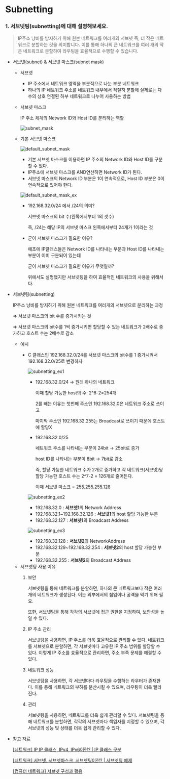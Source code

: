 # Subnetting

### 1. 서브넷팅(subnetting)에 대해 설명해보세요.

> IP주소 낭비를 방지하기 위해 원본 네트워크를 여러개의 서브넷 즉, 더 작은 네트워크로 분할하는 것을 의미합니다. 이를 통해 하나의 큰 네트워크를 여러 개의 작은 네트워크로 분할하여 라우팅을 효율적으로 수행할 수 있습니다.
> 
- 서브넷(subnet) & 서브넷 마스크(subnet mask)
    - 서브넷
        - IP 주소에서 네트워크 영역을 부분적으로 나눈 부분 네트워크
        - 하나의 IP 네트워크 주소를 네트워크 내부에서 적절히 분할해 실제로는 다수의 상호 연결된 하부 네트워크로 나누어 사용하는 방법
    - 서브넷 마스크
        
        IP 주소 체계의 Network ID와 Host ID를 분리하는 역할
        
        ![subnet_mask](https://user-images.githubusercontent.com/88701965/227703400-c2504bd6-f399-49dd-97a3-38d21483978e.png)
        
    - 기본 서브넷 마스크
        
        ![default_subnet_mask](https://user-images.githubusercontent.com/88701965/227703395-39b993fe-37b5-40ea-b73c-82f55cef9450.png)
        
        - 기본 서브넷 마스크를 이용하면 IP 주소의 Network ID와 Host ID를 구분할 수 있다.
        - IP주소에 서브넷 마스크를 AND연산하면 Network ID가 된다.
        - 서브넷 마스크의 Network ID 부분은 1이 연속적으로, Host ID 부분은 0이 연속적으로 있어야 한다.
        
        ![default_subnet_mask_ex](https://user-images.githubusercontent.com/88701965/227703398-448759f5-5cac-43da-a3a0-29693de8b1ea.png)
        
        - 192.168.32.0/24 에서 /24의 의미?
            
            서브넷 마스크의 bit 수(왼쪽에서부터 1의 갯수)
            
            즉, /24는 해당 IP의 서브넷 마스크 왼쪽에서부터 24개가 1이라는 것
            
        - 굳이 서브넷 마스크가 필요한 이유?
            
            애초에 IP클래스들은 Network ID를 나타내는 부분과 Host ID를 나타내는 부분이 이미 구분되어 있는데
            
            굳이 서브넷 마스크가 필요한 이유가 무엇일까?
            
            위에서도 설명했지만 서브넷팅을 하여 효율적인 네트워크의 사용을 위해서다.
            
- 서브넷팅(subnetting)
    
    IP주소 낭비를 방지하기 위해 원본 네트워크를 여러개의 서브넷으로 분리하는 과정
    
    ⇒ 서브넷 마스크의 bit 수를 증가시키는 것
    
    ⇒ 서브넷 마스크의 bit수를 1씩 증가시키면 할당할 수 있는 네트워크가 2배수로 증가하고 호스트 수는 2배수로 감소
    
    - 예시
        - C 클래스인 192.168.32.0/24를 서브넷 마스크의 bit수를 1 증가시켜서 192.168.32.0/25로 변경하자
            
            ![subnetting_ex1](https://user-images.githubusercontent.com/88701965/227703402-ffcca3cc-fab8-44c4-b1a4-89bacf71b713.png)
            
            - 192.168.32.0/24 → 원래 하나의 네트워크
                
                이때 할당 가능한 host의 수: 2^8-2=254개
                
                2를 빼는 이유는 첫번째 주소인 192.168.32.0은 네트워크 주소로 쓰이고
                
                마지막 주소인 192.168.32.255는 Broadcast로 쓰이기 때문에 호스트에 할당X
                
            
            - 192.168.32.0/25
                
                네트워크 주소를 나타내는 부분이 24bit → 25bit로 증가
                
                host ID를 나타내는 부분이 8bit → 7bit로 감소
                
                즉, 할당 가능한 네트워크 수가 2개로 증가하고 각 네트워크(서브넷)당 할당 가능한 호스트 수는 2^7-2 = 126개로 줄어든다.
                
                이때 서브넷 마스크 = 255.255.255.128
                
            
            ![subnetting_ex2](https://user-images.githubusercontent.com/88701965/227703403-853a27a8-ba9f-4f81-9683-3beeaabea03a.png)
            
            - 192.168.32.0 : **서브넷1**의 Network Address
            - 192.168.32.1~192.168.32.126 : **서브넷1**의 host 할당 가능한 부분
            - 192.168.32.127 : **서브넷1**의 Broadcast Address
            
            ![subnetting_ex3](https://user-images.githubusercontent.com/88701965/227703404-8266e5b0-ab97-4545-8e58-82db7e37a21a.png)

            - 192.168.32.128 : **서브넷2**의 NetworkAddress
            - 192.168.32.129~192.168.32.254 : **서브넷2**의 host 할당 가능한 부분
            - 192.168.32.255 : **서브넷2**의 Broadcast Address
    - 서브넷팅 사용 이유
        1. 보안
            
            서브넷팅을 통해 네트워크를 분할하면, 하나의 큰 네트워크보다 작은 여러 개의 네트워크가 생성된다. 이는 외부에서의 침입이나 공격을 막기 위해 필요.
            
            또한, 서브넷팅을 통해 각각의 서브넷에 접근 권한을 지정하여, 보안성을 높일 수 있다.
            
        2. IP 주소 관리
            
            서브넷팅을 사용하면, IP 주소를 더욱 효율적으로 관리할 수 있다. 네트워크를 서브넷으로 분할하면, 각 서브넷마다 고유한 IP 주소 범위를 할당할 수 있다. 이렇게 IP 주소를 효율적으로 관리하면, 주소 부족 문제를 해결할 수 있다.
            
        3. 네트워크 성능
            
            서브넷팅을 사용하면, 각 서브넷마다 라우팅을 수행하는 라우터가 존재한다. 이를 통해 네트워크의 부하를 분산시킬 수 있으며, 라우팅이 더욱 빨라진다.
            
        4. 관리
            
            서브넷팅을 사용하면, 네트워크를 더욱 쉽게 관리할 수 있다. 서브넷팅을 통해 네트워크를 분할하면, 각각의 서브넷마다 책임자를 지정할 수 있으며, 각 서브넷의 성능 및 상태를 더욱 쉽게 관리할 수 있다.
            
- 참고 자료
    
    [[네트워크] IP,IP 클래스, IPv4, IPv6이란? | IP 클래스 구분](https://code-lab1.tistory.com/33)
    
    [[네트워크] 서브넷,  서브넷마스크, 서브넷팅이란? | 서브넷팅 예제](https://code-lab1.tistory.com/34)
    
    [[컴퓨터 네트워크] 서브넷 구성과 활용](https://physicallaw.tistory.com/106)